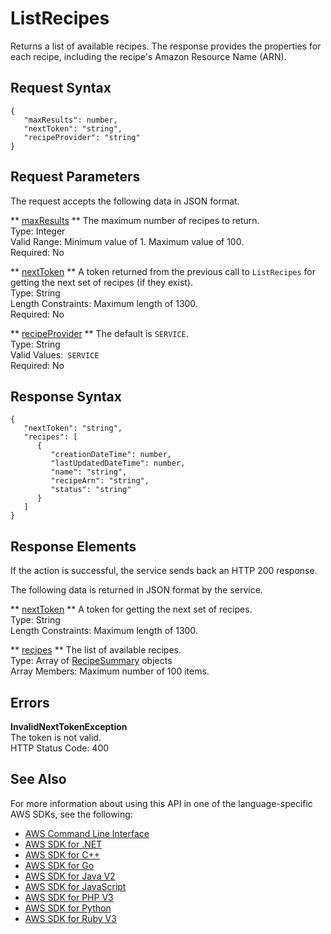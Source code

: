 # ListRecipes<a name="API_ListRecipes"></a>

Returns a list of available recipes\. The response provides the properties for each recipe, including the recipe's Amazon Resource Name \(ARN\)\.

## Request Syntax<a name="API_ListRecipes_RequestSyntax"></a>

```
{
   "maxResults": number,
   "nextToken": "string",
   "recipeProvider": "string"
}
```

## Request Parameters<a name="API_ListRecipes_RequestParameters"></a>

The request accepts the following data in JSON format\.

 ** [maxResults](#API_ListRecipes_RequestSyntax) **   <a name="personalize-ListRecipes-request-maxResults"></a>
The maximum number of recipes to return\.  
Type: Integer  
Valid Range: Minimum value of 1\. Maximum value of 100\.  
Required: No

 ** [nextToken](#API_ListRecipes_RequestSyntax) **   <a name="personalize-ListRecipes-request-nextToken"></a>
A token returned from the previous call to `ListRecipes` for getting the next set of recipes \(if they exist\)\.  
Type: String  
Length Constraints: Maximum length of 1300\.  
Required: No

 ** [recipeProvider](#API_ListRecipes_RequestSyntax) **   <a name="personalize-ListRecipes-request-recipeProvider"></a>
The default is `SERVICE`\.  
Type: String  
Valid Values:` SERVICE`   
Required: No

## Response Syntax<a name="API_ListRecipes_ResponseSyntax"></a>

```
{
   "nextToken": "string",
   "recipes": [ 
      { 
         "creationDateTime": number,
         "lastUpdatedDateTime": number,
         "name": "string",
         "recipeArn": "string",
         "status": "string"
      }
   ]
}
```

## Response Elements<a name="API_ListRecipes_ResponseElements"></a>

If the action is successful, the service sends back an HTTP 200 response\.

The following data is returned in JSON format by the service\.

 ** [nextToken](#API_ListRecipes_ResponseSyntax) **   <a name="personalize-ListRecipes-response-nextToken"></a>
A token for getting the next set of recipes\.  
Type: String  
Length Constraints: Maximum length of 1300\.

 ** [recipes](#API_ListRecipes_ResponseSyntax) **   <a name="personalize-ListRecipes-response-recipes"></a>
The list of available recipes\.  
Type: Array of [RecipeSummary](API_RecipeSummary.md) objects  
Array Members: Maximum number of 100 items\.

## Errors<a name="API_ListRecipes_Errors"></a>

 **InvalidNextTokenException**   
The token is not valid\.  
HTTP Status Code: 400

## See Also<a name="API_ListRecipes_SeeAlso"></a>

For more information about using this API in one of the language\-specific AWS SDKs, see the following:
+  [AWS Command Line Interface](https://docs.aws.amazon.com/goto/aws-cli/personalize-2018-05-22/ListRecipes) 
+  [AWS SDK for \.NET](https://docs.aws.amazon.com/goto/DotNetSDKV3/personalize-2018-05-22/ListRecipes) 
+  [AWS SDK for C\+\+](https://docs.aws.amazon.com/goto/SdkForCpp/personalize-2018-05-22/ListRecipes) 
+  [AWS SDK for Go](https://docs.aws.amazon.com/goto/SdkForGoV1/personalize-2018-05-22/ListRecipes) 
+  [AWS SDK for Java V2](https://docs.aws.amazon.com/goto/SdkForJavaV2/personalize-2018-05-22/ListRecipes) 
+  [AWS SDK for JavaScript](https://docs.aws.amazon.com/goto/AWSJavaScriptSDK/personalize-2018-05-22/ListRecipes) 
+  [AWS SDK for PHP V3](https://docs.aws.amazon.com/goto/SdkForPHPV3/personalize-2018-05-22/ListRecipes) 
+  [AWS SDK for Python](https://docs.aws.amazon.com/goto/boto3/personalize-2018-05-22/ListRecipes) 
+  [AWS SDK for Ruby V3](https://docs.aws.amazon.com/goto/SdkForRubyV3/personalize-2018-05-22/ListRecipes) 